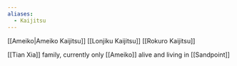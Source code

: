 ```yaml
---
aliases:
  - Kaijitsu
---
```

[[Ameiko|Ameiko Kaijitsu]]
[[Lonjiku Kaijitsu]]
[[Rokuro Kaijitsu]]

[[Tian Xia]] family, currently only [[Ameiko]] alive and living in [[Sandpoint]]
